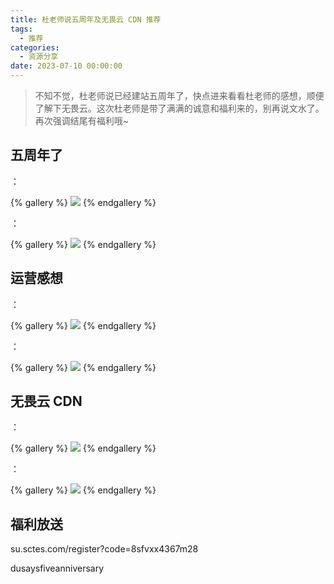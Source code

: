 ```yaml
---
title: 杜老师说五周年及无畏云 CDN 推荐
tags:
  - 推荐
categories:
  - 资源分享
date: 2023-07-10 00:00:00
---
```


> 不知不觉，杜老师说已经建站五周年了，快点进来看看杜老师的感想，顺便了解下无畏云。这次杜老师是带了满满的诚意和福利来的，别再说文水了。再次强调结尾有福利哦~

<!-- more -->

## 五周年了

：

{% gallery %}
![](https://cdn.dusays.com/2023/07/604-1.jpg)
{% endgallery %}

：

{% gallery %}
![](https://cdn.dusays.com/2023/07/604-2.jpg)
{% endgallery %}

## 运营感想

：

{% gallery %}
![](https://cdn.dusays.com/2023/07/604-3.jpg)
{% endgallery %}

：

{% gallery %}
![](https://cdn.dusays.com/2023/07/604-4.jpg)
{% endgallery %}

## 无畏云 CDN

：

{% gallery %}
![](https://cdn.dusays.com/2023/07/604-5.jpg)
{% endgallery %}

：

{% gallery %}
![](https://cdn.dusays.com/2023/07/604-6.jpg)
{% endgallery %}

## 福利放送

su.sctes.com/register?code=8sfvxx4367m28

dusaysfiveanniversary